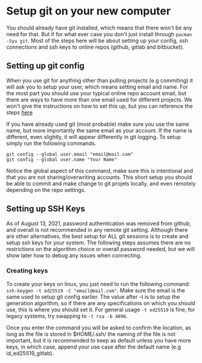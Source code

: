 # Setup git on your new computer

You should already have git installed, which means that there won't be any need for that. But if for what ever case you don't just install through 
`pacman -Syu git`. Most of the steps here will be about setting up your config, ssh connections and ssh keys to online repos (github, gitlab and bitbucket).

## Setting up git config
When you use git for anything other than pulling projects (e.g commiting) it will ask you to setup your user, which means setting email and name. For the most part you should use your typical online repo account email, but there are ways to have more than one email used for different projects. We won't give the instructions on how to set this up, but you can reference the steps [here](https://blog.hao.dev/how-to-use-different-git-emails-for-personal-and-work-repositories-on-the-same-machine)

If you have already used git (most probable) make sure you use the same name, but more importantly the same email as your account. If the name is different, even slightly, it will appear differently in git logging. To setup simply run the following commands.

```
git config --global user.email "email@mail.com"
git config --global user.name "Your Name"
```

Notice the global aspect of this command, make sure this is intentional and that you are not sharing/overwriting accounts. This short setup you should be able to commit and make change to git projets locally, and even remotely depending on the repo settings.

## Setting up SSH Keys
As of August 13, 2021, password authentication was removed from github, and overall is not recommended in any remote git setting. Although there are other alternatives, the best setup for ALL git sessions is to create and setup ssh keys for your system. The following steps assumes there are no restrictions on the algorithm choice or overall password needed, but we will show later how to debug any issues when connecting.

### Creating keys
To create your keys on linux, you just need to run the following command: `ssh-keygen -t ed25519 -C "email@mail.com"`. Make sure the email is the same used to setup git config earlier. The value after -t is to setup the generation algorithm, so if there are any specifications on which you should use, this is where you should set it. For general usage `-t ed25519` is fine, for legacy systems, try swapping to `-t rsa -b 4096`.

Once you enter the command you will be asked to confirm the location, as long as the file is stored in $HOME/.ssh/ the naming of the file is not important, but it is recommended to keep as default unless you have more keys, in which case, append your use case after the default name (e.g id_ed25519_gitlab).
